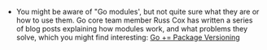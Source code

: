 - You might be aware of "Go modules', but not quite sure what they are or how to use them. Go core team member Russ Cox has written a series of blog posts explaining how modules work, and what problems they solve, which you might find interesting: [Go += Package Versioning](https://research.swtch.com/vgo-intro)
